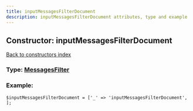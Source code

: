 ```yaml
---
title: inputMessagesFilterDocument
description: inputMessagesFilterDocument attributes, type and example
---
```

## Constructor: inputMessagesFilterDocument  
[Back to constructors index](index.md)






### Type: [MessagesFilter](../types/MessagesFilter.md)


### Example:

```
$inputMessagesFilterDocument = ['_' => 'inputMessagesFilterDocument', ];
```